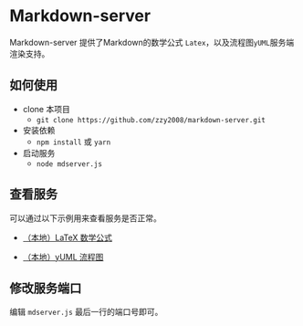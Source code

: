 # Markdown-server

Markdown-server 提供了Markdown的数学公式 `Latex`，以及流程图`yUML`服务端渲染支持。

## 如何使用

- clone 本项目
    - `git clone https://github.com/zzy2008/markdown-server.git`
- 安装依赖
    - `npm install` 或 `yarn`
- 启动服务
    - `node mdserver.js`

## 查看服务

可以通过以下示例用来查看服务是否正常。

- [（本地）LaTeX 数学公式](http://localhost:8001/?tex=x%20%3D%20%7B-b%20%5Cpm%20%5Csqrt%7Bb%5E2-4ac%7D%20%5Cover%202a%7D.)

- [（本地）yUML 流程图](http://localhost:8001/?yuml=%2F%2F%20%7Btype%3Aactivity%7D%0A%2F%2F%20%7Bgenerate%3Atrue%7D%0A%0A(start)-%3E%3Ca%3E%5Bkettle%20empty%5D-%3E(Fill%20Kettle)-%3E%7Cb%7C%0A%3Ca%3E%5Bkettle%20full%5D-%3E%7Cb%7C-%3E(Boil%20Kettle)-%3E%7Cc%7C%0A%7Cb%7C-%3E(Add%20Tea%20Bag)-%3E(Add%20Milk)-%3E%7Cc%7C-%3E(Pour%20Water)%0A(Pour%20Water)-%3E(end))

  

## 修改服务端口

编辑 `mdserver.js` 最后一行的端口号即可。
